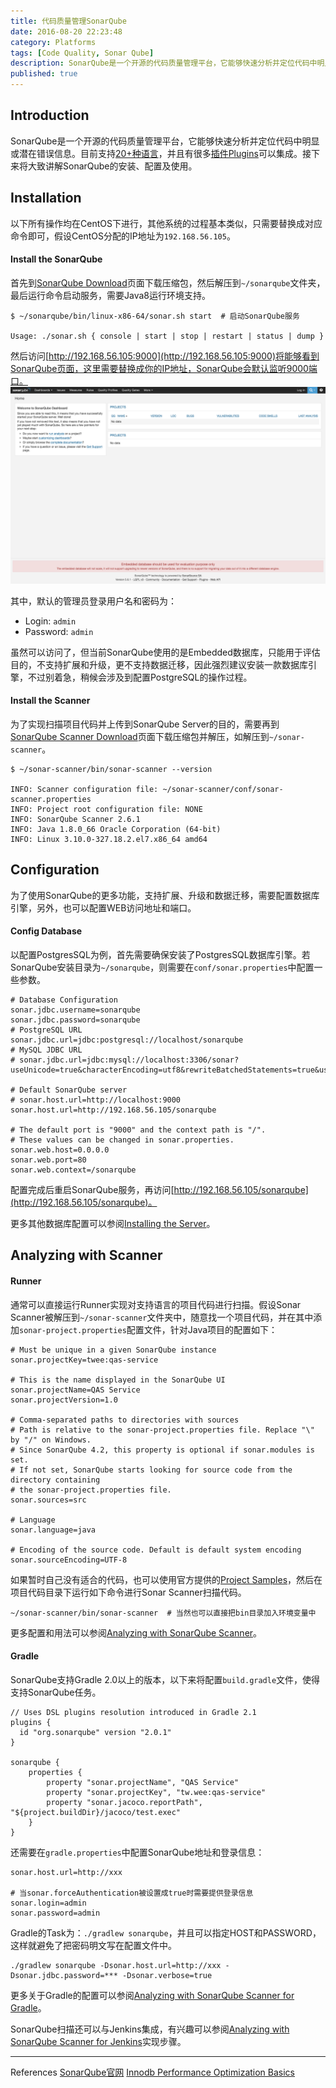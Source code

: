 ```yaml
---
title: 代码质量管理SonarQube
date: 2016-08-20 22:23:48
category: Platforms
tags: [Code Quality, Sonar Qube]
description: SonarQube是一个开源的代码质量管理平台，它能够快速分析并定位代码中明显或潜在错误信息。目前支持20+种语言的分析，并且有很多插件可以集成。
published: true
---
```


## Introduction
SonarQube是一个开源的代码质量管理平台，它能够快速分析并定位代码中明显或潜在错误信息。目前支持[20+种语言](http://docs.sonarqube.org/display/PLUG/Plugin+Library)，并且有很多[插件Plugins](http://docs.sonarqube.org/display/PLUG/SonarSource+Plugins)可以集成。接下来将大致讲解SonarQube的安装、配置及使用。

## Installation
以下所有操作均在CentOS下进行，其他系统的过程基本类似，只需要替换成对应命令即可，假设CentOS分配的IP地址为`192.168.56.105`。

#### Install the SonarQube
首先到[SonarQube Download](http://www.sonarqube.org/downloads/)页面下载压缩包，然后解压到`~/sonarqube`文件夹，最后运行命令启动服务，需要Java8运行环境支持。
```
$ ~/sonarqube/bin/linux-x86-64/sonar.sh start  # 启动SonarQube服务

Usage: ./sonar.sh { console | start | stop | restart | status | dump }
```

然后访问[http://192.168.56.105:9000](http://192.168.56.105:9000)将能够看到SonarQube页面，这里需要替换成你的IP地址，SonarQube会默认监听9000端口。
![](/assets/sonarqube-by-step/sonarqube_home.png)

其中，默认的管理员登录用户名和密码为：
* Login: `admin`
* Password: `admin`

虽然可以访问了，但当前SonarQube使用的是Embedded数据库，只能用于评估目的，不支持扩展和升级，更不支持数据迁移，因此强烈建议安装一款数据库引擎，不过别着急，稍候会涉及到配置PostgreSQL的操作过程。

#### Install the Scanner
为了实现扫描项目代码并上传到SonarQube Server的目的，需要再到[SonarQube Scanner Download](http://docs.sonarqube.org/display/SCAN/Analyzing+with+SonarQube+Scanner)页面下载压缩包并解压，如解压到`~/sonar-scanner`。
```
$ ~/sonar-scanner/bin/sonar-scanner --version

INFO: Scanner configuration file: ~/sonar-scanner/conf/sonar-scanner.properties
INFO: Project root configuration file: NONE
INFO: SonarQube Scanner 2.6.1
INFO: Java 1.8.0_66 Oracle Corporation (64-bit)
INFO: Linux 3.10.0-327.18.2.el7.x86_64 amd64
```

## Configuration
为了使用SonarQube的更多功能，支持扩展、升级和数据迁移，需要配置数据库引擎，另外，也可以配置WEB访问地址和端口。

#### Config Database
以配置PostgresSQL为例，首先需要确保安装了PostgresSQL数据库引擎。若SonarQube安装目录为`~/sonarqube`，则需要在`conf/sonar.properties`中配置一些参数。
```
# Database Configuration
sonar.jdbc.username=sonarqube
sonar.jdbc.password=sonarqube
# PostgreSQL URL
sonar.jdbc.url=jdbc:postgresql://localhost/sonarqube
# MySQL JDBC URL
# sonar.jdbc.url=jdbc:mysql://localhost:3306/sonar?useUnicode=true&characterEncoding=utf8&rewriteBatchedStatements=true&useConfigs=maxPerformance

# Default SonarQube server
# sonar.host.url=http://localhost:9000
sonar.host.url=http://192.168.56.105/sonarqube

# The default port is "9000" and the context path is "/". 
# These values can be changed in sonar.properties.
sonar.web.host=0.0.0.0
sonar.web.port=80
sonar.web.context=/sonarqube
```

配置完成后重启SonarQube服务，再访问[http://192.168.56.105/sonarqube](http://192.168.56.105/sonarqube)。

更多其他数据库配置可以参阅[Installing the Server](http://docs.sonarqube.org/display/SONAR/Installing+the+Server)。

## Analyzing with Scanner
#### Runner
通常可以直接运行Runner实现对支持语言的项目代码进行扫描。假设Sonar Scanner被解压到`~/sonar-scanner`文件夹中，随意找一个项目代码，并在其中添加`sonar-project.properties`配置文件，针对Java项目的配置如下：
```
# Must be unique in a given SonarQube instance
sonar.projectKey=twee:qas-service

# This is the name displayed in the SonarQube UI
sonar.projectName=QAS Service
sonar.projectVersion=1.0

# Comma-separated paths to directories with sources
# Path is relative to the sonar-project.properties file. Replace "\" by "/" on Windows.
# Since SonarQube 4.2, this property is optional if sonar.modules is set. 
# If not set, SonarQube starts looking for source code from the directory containing 
# the sonar-project.properties file.
sonar.sources=src

# Language
sonar.language=java

# Encoding of the source code. Default is default system encoding
sonar.sourceEncoding=UTF-8
```

如果暂时自己没有适合的代码，也可以使用官方提供的[Project Samples](https://github.com/SonarSource/sonar-examples/archive/master.zip)，然后在项目代码目录下运行如下命令进行Sonar Scanner扫描代码。
```
~/sonar-scanner/bin/sonar-scanner  # 当然也可以直接把bin目录加入环境变量中
```

更多配置和用法可以参阅[Analyzing with SonarQube Scanner](http://docs.sonarqube.org/display/SCAN/Analyzing+with+SonarQube+Scanner)。

#### Gradle
SonarQube支持Gradle 2.0以上的版本，以下来将配置`build.gradle`文件，使得支持SonarQube任务。
```
// Uses DSL plugins resolution introduced in Gradle 2.1
plugins {
  id "org.sonarqube" version "2.0.1"
}

sonarqube {
    properties {
        property "sonar.projectName", "QAS Service"
        property "sonar.projectKey", "tw.wee:qas-service"
        property "sonar.jacoco.reportPath", "${project.buildDir}/jacoco/test.exec"
    }
}
```

还需要在`gradle.properties`中配置SonarQube地址和登录信息：
```
sonar.host.url=http://xxx
 
# 当sonar.forceAuthentication被设置成true时需要提供登录信息
sonar.login=admin
sonar.password=admin
```

Gradle的Task为：`./gradlew sonarqube`，并且可以指定HOST和PASSWORD，这样就避免了把密码明文写在配置文件中。
```
./gradlew sonarqube -Dsonar.host.url=http://xxx -Dsonar.jdbc.password=*** -Dsonar.verbose=true
```

更多关于Gradle的配置可以参阅[Analyzing with SonarQube Scanner for Gradle](http://docs.sonarqube.org/display/SCAN/Analyzing+with+SonarQube+Scanner+for+Gradle)。

SonarQube扫描还可以与Jenkins集成，有兴趣可以参阅[Analyzing with SonarQube Scanner for Jenkins](http://docs.sonarqube.org/display/SCAN/Analyzing+with+SonarQube+Scanner+for+Jenkins)实现步骤。

----
References
[SonarQube官网](http://www.sonarqube.org/)
[Innodb Performance Optimization Basics](https://www.percona.com/blog/2007/11/01/innodb-performance-optimization-basics/)




